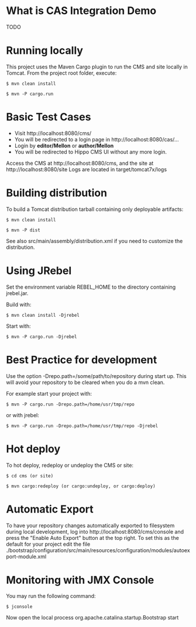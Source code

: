 <!--
 Licensed to the Apache Software Foundation (ASF) under one
 or more contributor license agreements.  See the NOTICE file
 distributed with this work for additional information
 regarding copyright ownership.  The ASF licenses this file
 to you under the Apache License, Version 2.0 (the
 "License"); you may not use this file except in compliance
 with the License.  You may obtain a copy of the License at
   http://www.apache.org/licenses/LICENSE-2.0
 Unless required by applicable law or agreed to in writing,
 software distributed under the License is distributed on an
 "AS IS" BASIS, WITHOUT WARRANTIES OR CONDITIONS OF ANY
 KIND, either express or implied.  See the License for the
 specific language governing permissions and limitations
 under the License.
-->

What is **CAS Integration Demo**
================================

TODO

Running locally
===============

This project uses the Maven Cargo plugin to run the CMS and site locally in Tomcat.
From the project root folder, execute:

  `$ mvn clean install`
  
  `$ mvn -P cargo.run`


Basic Test Cases
================
  - Visit http://localhost:8080/cms/
  - You will be redirected to a login page in http://localhost:8080/cas/...
  - Login by **editor/Mellon** or **author/Mellon**
  - You will be redirected to Hippo CMS UI without any more login.

Access the CMS at http://localhost:8080/cms, and the site at http://localhost:8080/site
Logs are located in target/tomcat7x/logs

Building distribution
=====================

To build a Tomcat distribution tarball containing only deployable artifacts:

  `$ mvn clean install`
  
  `$ mvn -P dist`

See also src/main/assembly/distribution.xml if you need to customize the distribution.

Using JRebel
============

Set the environment variable REBEL_HOME to the directory containing jrebel.jar.

Build with:

  `$ mvn clean install -Djrebel`

Start with:

  `$ mvn -P cargo.run -Djrebel`

Best Practice for development
=============================

Use the option -Drepo.path=/some/path/to/repository during start up. This will avoid
your repository to be cleared when you do a mvn clean.

For example start your project with:

`$ mvn -P cargo.run -Drepo.path=/home/usr/tmp/repo`

or with jrebel:

`$ mvn -P cargo.run -Drepo.path=/home/usr/tmp/repo -Djrebel`

Hot deploy
==========

To hot deploy, redeploy or undeploy the CMS or site:

  `$ cd cms (or site)`
  
  `$ mvn cargo:redeploy (or cargo:undeploy, or cargo:deploy)`

Automatic Export
================

To have your repository changes automatically exported to filesystem during local development, log into
http://localhost:8080/cms/console and press the "Enable Auto Export" button at the top right. To set this
as the default for your project edit the file
./bootstrap/configuration/src/main/resources/configuration/modules/autoexport-module.xml

Monitoring with JMX Console
===========================
You may run the following command:

  `$ jconsole`

Now open the local process org.apache.catalina.startup.Bootstrap start
